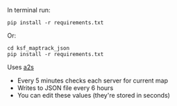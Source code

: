 
<div>
  <p>In terminal run:</p>
  <pre><code>pip install -r requirements.txt</code></pre>

  <p>Or:</p>
  <pre><code>cd ksf_maptrack_json
pip install -r requirements.txt</code></pre>

  <p>Uses <a href="https://pypi.org/project/python-a2s/">a2s</a></p>

  <ul>
    <li>Every 5 minutes checks each server for current map</li>
    <li>Writes to JSON file every 6 hours</li>
    <li>You can edit these values (they're stored in seconds)</li>
  </ul>
</div>
